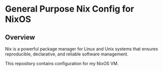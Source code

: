 # General Purpose Nix Config for NixOS

## Overview
Nix is a powerful package manager for Linux and Unix systems that ensures reproducible, declarative, and reliable software management. 

This repository contains configuration for my NixOS VM.

